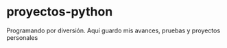 # proyectos-python
Programando por diversión. Aquí guardo mis avances, pruebas y proyectos personales
